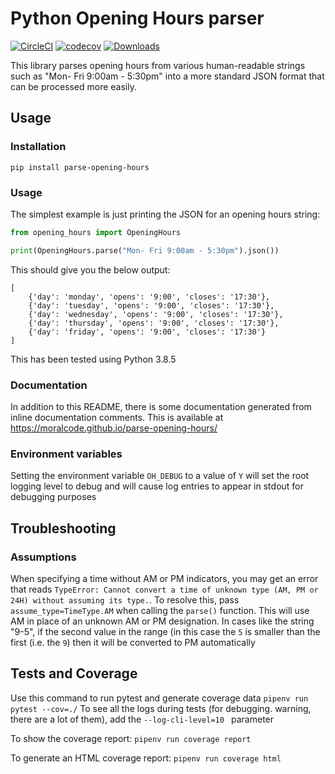 # Python Opening Hours parser

[![CircleCI](https://circleci.com/gh/MoralCode/parse-opening-hours.svg?style=shield)](https://circleci.com/gh/MoralCode/parse-opening-hours)
[![codecov](https://codecov.io/gh/MoralCode/parse-opening-hours/branch/main/graph/badge.svg?token=7JUFXSX43N)](https://codecov.io/gh/MoralCode/parse-opening-hours)
[![Downloads](https://pepy.tech/badge/parse-opening-hours/month)](https://pepy.tech/project/parse-opening-hours)

This library parses opening hours from various human-readable strings such as "Mon- Fri 9:00am - 5:30pm" into a more standard JSON format that can be processed more easily.

## Usage
### Installation
`pip install parse-opening-hours`

### Usage

The simplest example is just printing the JSON for an opening hours string:
```python
from opening_hours import OpeningHours

print(OpeningHours.parse("Mon- Fri 9:00am - 5:30pm").json())
```

This should give you the below output:
```
[
	{'day': 'monday', 'opens': '9:00', 'closes': '17:30'},
	{'day': 'tuesday', 'opens': '9:00', 'closes': '17:30'},
	{'day': 'wednesday', 'opens': '9:00', 'closes': '17:30'},
	{'day': 'thursday', 'opens': '9:00', 'closes': '17:30'},
	{'day': 'friday', 'opens': '9:00', 'closes': '17:30'}
]
```

This has been tested using Python 3.8.5
### Documentation
In addition to this README, there is some documentation generated from inline documentation comments. This is available at https://moralcode.github.io/parse-opening-hours/ 
### Environment variables
Setting the environment variable `OH_DEBUG` to a value of `Y` will set the root logging level to debug and will cause log entries to appear in stdout for debugging purposes

## Troubleshooting
### Assumptions
When specifying a time without AM or PM indicators, you may get an error that reads `TypeError: Cannot convert a time of unknown type (AM, PM or 24H) without assuming its type.`. To resolve this, pass `assume_type=TimeType.AM` when calling the `parse()` function. This will use AM in place of an unknown AM or PM designation. In cases like the string "9-5", if the second value in the range (in this case the `5` is smaller than the first (i.e. the `9`) then it will be converted to PM automatically

## Tests and Coverage

Use this command to run pytest and generate coverage data `pipenv run pytest --cov=./`
To see all the logs during tests (for debugging. warning, there are a lot of them), add the `--log-cli-level=10 ` parameter

To show the coverage report: `pipenv run coverage report`

To generate an HTML coverage report: `pipenv run coverage html`

